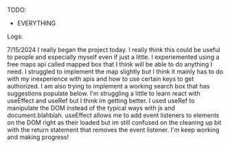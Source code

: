 
TODO:
- EVERYTHING




Logs:


7/15/2024
I really began the project today. I really think this could be useful to people and especially myself even if just a little. I experiemented using a free maps api called mapped box that I think will be able to do anything I need. I struggled to implement the map slightly but I think it mainly has to do with my inexperience with apis and how to use certain keys to get authorized. I am also trying to implement a working search box that has suggestions populate below. I'm struggling a little to learn react with useEffect and useRef but I think im getting better. I used useRef to manipulate the DOM instead of the typical ways with js and document.blahblah. useEffect allows me to add event listeners to elements on the DOM right as their loaded but im still confused on the cleaning up bit with the return statement that removes the event listener. I'm keep working and making progress! 

